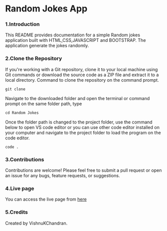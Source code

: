 # Random Jokes App

### 1.Introduction

This README provides documentation for a simple Random jokes application built with HTML,CSS,JAVASCRIPT and BOOTSTRAP. The application generate the jokes randomly.

### 2.Clone the Repository

If you're working with a Git repository, clone it to your local machine using Git commands or download the source code as a ZIP file and extract it to a local directory. Command to clone the repository on the command prompt.

```
git clone 
```

Navigate to the downloaded folder and open the terminal or command prompt on the same folder path, type

```
cd Random Jokes
```

Once the folder path is changed to the project folder, use the command below to open VS code editor or you can use other code editor installed on your computer and navigate to the project folder to load the program on the code editor.

```
code .
```
### 3.Contributions

Contributions are welcome! Please feel free to submit a pull request or open an issue for any bugs, feature requests, or suggestions.

### 4.Live page

You can access the live page from [here]()

### 5.Credits

Created by VishnuKChandran.

